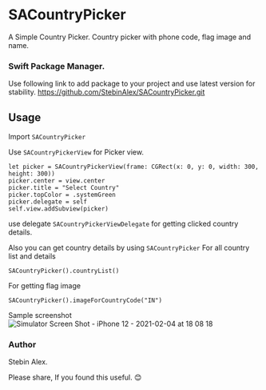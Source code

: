 # SACountryPicker

A Simple Country Picker. 
Country picker with phone code, flag image and name.

### Swift Package Manager. 
Use following link to add package to your project and use latest version for stability.
https://github.com/StebinAlex/SACountryPicker.git

## Usage 

Import `SACountryPicker`

Use `SACountryPickerView` for Picker view.
```
let picker = SACountryPickerView(frame: CGRect(x: 0, y: 0, width: 300, height: 300))
picker.center = view.center
picker.title = "Select Country"
picker.topColor = .systemGreen
picker.delegate = self
self.view.addSubview(picker) 
```
use delegate `SACountryPickerViewDelegate`
for getting clicked country details.

Also you can get country details by using `SACountryPicker`
For all country list and details
```
SACountryPicker().countryList() 
```
For getting flag image
```
SACountryPicker().imageForCountryCode("IN")
```
Sample screenshot
![Simulator Screen Shot - iPhone 12 - 2021-02-04 at 18 08 18](https://user-images.githubusercontent.com/72264665/106893820-1e486580-6714-11eb-81ec-e9acf8aa9664.png)
### Author

Stebin Alex. 

Please share, If you found this useful. 😊
